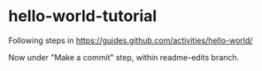 # hello-world-tutorial
Following steps in https://guides.github.com/activities/hello-world/

Now under "Make a commit" step, within readme-edits branch.
